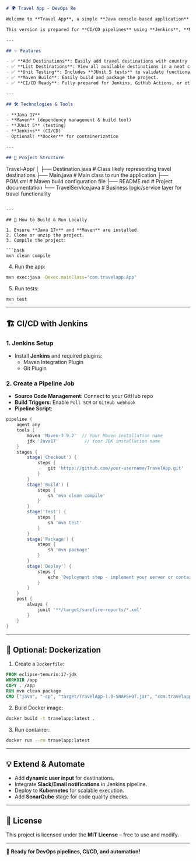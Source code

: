 ```markdown
# 🌍 Travel App - DevOps Re

Welcome to **Travel App**, a simple **Java console-based application** to manage travel destinations.  

This version is prepared for **CI/CD pipelines** using **Jenkins**, **Maven**, and other DevOps tools.

---

## ✨ Features

- ✅ **Add Destinations**: Easily add travel destinations with country names.  
- ✅ **List Destinations**: View all available destinations in a neat console list.  
- ✅ **Unit Testing**: Includes **JUnit 5 tests** to validate functionality.  
- ✅ **Maven Build**: Easily build and package the project.  
- ✅ **CI/CD Ready**: Fully prepared for Jenkins, GitHub Actions, or other pipelines.

---

## 🛠️ Technologies & Tools

- **Java 17**  
- **Maven** (dependency management & build tool)  
- **JUnit 5** (testing)  
- **Jenkins** (CI/CD)  
- Optional: **Docker** for containerization  

---

## 📂 Project Structure

```
Travel-App/
│
├── Destination.java       # Class likely representing travel destinations
├── Main.java              # Main class to run the application
├── POM.xml                # Maven build configuration file
├── README.md              # Project documentation
└── TravelService.java     # Business logic/service layer for travel functionality

```

---

## 🚀 How to Build & Run Locally

1. Ensure **Java 17+** and **Maven** are installed.  
2. Clone or unzip the project.  
3. Compile the project:

```bash
mvn clean compile
```

4. Run the app:

```bash
mvn exec:java -Dexec.mainClass="com.travelapp.App"
```

5. Run tests:

```bash
mvn test
```

---

## 🏗️ CI/CD with Jenkins

### 1. Jenkins Setup

- Install **Jenkins** and required plugins:  
  - Maven Integration Plugin  
  - Git Plugin  

### 2. Create a Pipeline Job

- **Source Code Management**: Connect to your GitHub repo  
- **Build Triggers**: Enable `Poll SCM` or `GitHub webhook`  
- **Pipeline Script**:

```groovy
pipeline {
    agent any
    tools {
        maven 'Maven-3.9.2'  // Your Maven installation name
        jdk 'Java17'          // Your JDK installation name
    }
    stages {
        stage('Checkout') {
            steps {
                git 'https://github.com/your-username/TravelApp.git'
            }
        }
        stage('Build') {
            steps {
                sh 'mvn clean compile'
            }
        }
        stage('Test') {
            steps {
                sh 'mvn test'
            }
        }
        stage('Package') {
            steps {
                sh 'mvn package'
            }
        }
        stage('Deploy') {
            steps {
                echo 'Deployment step - implement your server or container deployment here'
            }
        }
    }
    post {
        always {
            junit '**/target/surefire-reports/*.xml'
        }
    }
}
```

---

## 🐳 Optional: Dockerization

1. Create a `Dockerfile`:

```dockerfile
FROM eclipse-temurin:17-jdk
WORKDIR /app
COPY . /app
RUN mvn clean package
CMD ["java", "-cp", "target/TravelApp-1.0-SNAPSHOT.jar", "com.travelapp.App"]
```

2. Build Docker image:

```bash
docker build -t travelapp:latest .
```

3. Run container:

```bash
docker run --rm travelapp:latest
```

---

## 💡 Extend & Automate

- Add **dynamic user input** for destinations.  
- Integrate **Slack/Email notifications** in Jenkins pipeline.  
- Deploy to **Kubernetes** for scalable execution.  
- Add **SonarQube** stage for code quality checks.  

---

## 📜 License

This project is licensed under the **MIT License** – free to use and modify.

---

🌟 **Ready for DevOps pipelines, CI/CD, and automation!**
```
